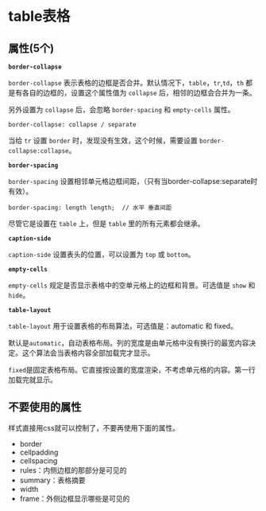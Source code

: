 # table表格

## 属性(5个)

**`border-collapse`**

`border-collapse` 表示表格的边框是否合并。默认情况下，`table`，`tr`,`td`，`th` 都是有各自的边框的，设置这个属性值为 `collapse` 后，相邻的边框会合并为一条。

另外设置为 `collapse` 后，会忽略 `border-spacing` 和 `empty-cells` 属性。

```
border-collapse: collapse / separate
```

当给 `tr` 设置 `border` 时，发现没有生效，这个时候，需要设置 `border-collapse:collapse`。

**`border-spacing`**

`border-spacing` 设置相邻单元格边框间距，（只有当border-collapse:separate时有效）。

```
border-spacing: length length;  // 水平 垂直间距
```

尽管它是设置在 `table` 上，但是 `table` 里的所有元素都会继承。

**`caption-side`**

`caption-side` 设置表头的位置，可以设置为 `top` 或 `bottom`。

**`empty-cells`**

`empty-cells` 规定是否显示表格中的空单元格上的边框和背景。可选值是 `show` 和 `hide`。

**`table-layout`**

`table-layout` 用于设置表格的布局算法，可选值是：automatic 和 fixed。

默认是`automatic`，自动表格布局。列的宽度是由单元格中没有换行的最宽内容决定。这个算法会当表格内容全部加载完才显示。

`fixed`是固定表格布局。它直接按设置的宽度渲染，不考虑单元格的内容。第一行加载完就显示。


## 不要使用的属性

样式直接用css就可以控制了，不要再使用下面的属性。

- border
- cellpadding
- cellspacing
- rules：内侧边框的那部分是可见的
- summary：表格摘要
- width
- frame：外侧边框显示哪些是可见的